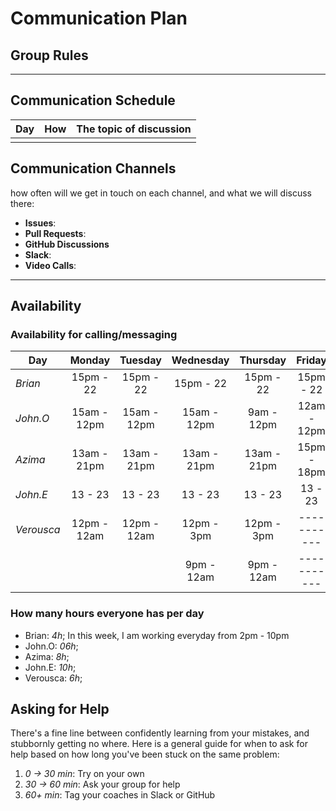 # Communication Plan

## Group Rules

<!-- any general rules you'd like to set for your group? -->

---

## Communication Schedule

| Day | How | The topic of discussion |
| --- | :-: | ----------------------- |
|     |     |                         |

## Communication Channels

how often will we get in touch on each channel, and what we will discuss there:

- **Issues**:
- **Pull Requests**:
- **GitHub Discussions**
- **Slack**:
- **Video Calls**:

---

## Availability

### Availability for calling/messaging

| Day        |   Monday    |   Tuesday   |  Wednesday  |  Thursday   |   Friday    |  Saturday   |  Sunday  |
| ---------- | :---------: | :---------: | :---------: | :---------: | :---------: | :---------: | :------: |
| _Brian_    |  15pm - 22  |  15pm - 22  |  15pm - 22  |  15pm - 22  |  15pm - 22  |  10am - 22  | -------  |
| _John.O_   | 15am - 12pm | 15am - 12pm | 15am - 12pm | 9am - 12pm  | 12am - 12pm | 9am - 12pm  | -------- |
| _Azima_    | 13am - 21pm | 13am - 21pm | 13am - 21pm | 13am - 21pm | 15pm - 18pm | 10am - 14pm | -------- |
| _John.E_   |   13 - 23   |   13 - 23   |   13 - 23   |   13 - 23   |   13 - 23   |   13 - 23   | -------- |
| _Verousca_ | 12pm - 12am | 12pm - 12am | 12pm - 3pm  | 12pm - 3pm  | ----------- | 11pm - 12pm | -------- |
|            |             |             | 9pm - 12am  | 9pm - 12am  | ----------- |             | -------- |

### How many hours everyone has per day

- Brian: _4h_; In this week, I am working everyday from 2pm - 10pm
- John.O: _06h_;
- Azima: _8h_;
- John.E: _10h_;
- Verousca: _6h_;

## Asking for Help

There's a fine line between confidently learning from your mistakes, and
stubbornly getting no where. Here is a general guide for when to ask for help
based on how long you've been stuck on the same problem:

1. _0 -> 30 min_: Try on your own
2. _30 -> 60 min_: Ask your group for help
3. _60+ min_: Tag your coaches in Slack or GitHub
